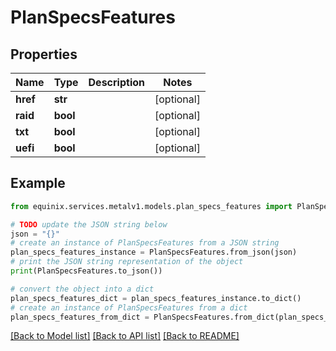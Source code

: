 # PlanSpecsFeatures


## Properties

Name | Type | Description | Notes
------------ | ------------- | ------------- | -------------
**href** | **str** |  | [optional] 
**raid** | **bool** |  | [optional] 
**txt** | **bool** |  | [optional] 
**uefi** | **bool** |  | [optional] 

## Example

```python
from equinix.services.metalv1.models.plan_specs_features import PlanSpecsFeatures

# TODO update the JSON string below
json = "{}"
# create an instance of PlanSpecsFeatures from a JSON string
plan_specs_features_instance = PlanSpecsFeatures.from_json(json)
# print the JSON string representation of the object
print(PlanSpecsFeatures.to_json())

# convert the object into a dict
plan_specs_features_dict = plan_specs_features_instance.to_dict()
# create an instance of PlanSpecsFeatures from a dict
plan_specs_features_from_dict = PlanSpecsFeatures.from_dict(plan_specs_features_dict)
```
[[Back to Model list]](../README.md#documentation-for-models) [[Back to API list]](../README.md#documentation-for-api-endpoints) [[Back to README]](../README.md)


